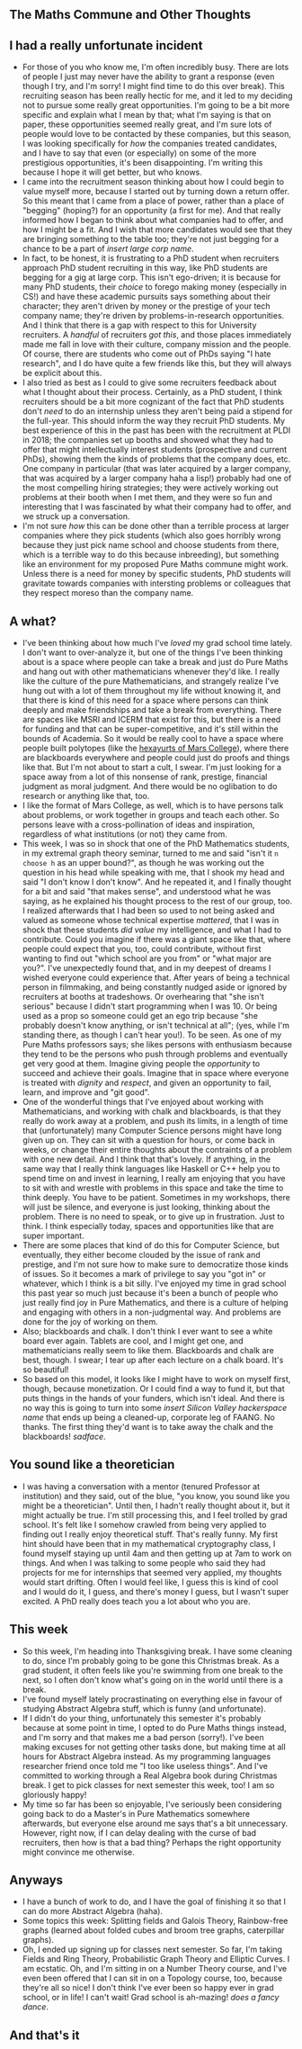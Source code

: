 ## The Maths Commune and Other Thoughts


## I had a really unfortunate incident

- For those of you who know me, I'm often incredibly busy. There are lots of people I just may never have the ability to grant a response
(even though I try, and I'm sorry! I might find time to do this over break). This recruiting season has been really hectic for me, and it led to my deciding
not to pursue some really great opportunities. I'm going to be a bit more specific and explain what I mean by that; what I'm saying is that
on paper, these opportunities seemed really great, and I'm sure lots of people would love to be contacted by these companies, but this season,
I was looking specifically for *how* the companies treated candidates, and I have to say that even (or especially) on some of the more prestigious
opportunities, it's been disappointing. I'm writing this because I hope it will get better, but who knows.
- I came into the recruitment season thinking about how I could begin to value myself more, because I started out by turning down a return offer.
So this meant that I came from a place of power, rather than a place of "begging" (hoping?) for an opportunity (a first for me). And that really informed how I began to think
about what companies had to offer, and how I might be a fit. And I wish that more candidates would see that they are bringing something to the table
too; they're not just begging for a chance to be a part of *insert large corp name*.
- In fact, to be honest, it is frustrating to a PhD student when recruiters approach PhD student recruiting in this way, like PhD students are begging for a gig at large corp.
This isn't ego-driven; it is because for many PhD students, their *choice* to forego making money (especially in CS!) and have these academic pursuits
says something about their character; they aren't driven by money or the prestige of your tech company name; they're driven by problems-in-research opportunities.
And I think that there is a gap with respect to this for University recruiters. A *handful* of recruiters *got this*, and those places immediately
made me fall in love with their culture, company mission and the people. Of course, there are students who come out of PhDs saying "I hate research",
and I do have quite a few friends like this, but they will always be explicit about this.
- I also tried as best as I could to give some recruiters feedback about what I thought about their process. Certainly, as a PhD student, I think 
recruiters should be a bit more cognizant of the fact that PhD students don't *need* to do an internship unless they aren't being paid a stipend
for the full-year. This should inform the way they recruit PhD students. My best experience of this in the past has been with the recruitment at 
PLDI in 2018; the companies set up booths and showed what they had to offer that might intellectually interest students (prospective and current PhDs),
showing them the kinds of problems that the company does, etc. One company in particular (that was later acquired by a larger company, that was 
acquired by a larger company haha a lisp!) probably had one of the most compelling hiring strategies; they were actively working out problems at
their booth when I met them, and they were so fun and interesting that I was fascinated by what their company had to offer, and we struck up a
conversation.
- I'm not sure *how* this can be done other than a terrible process at larger companies where they pick students (which also goes horribly wrong
because they just pick name school and choose students from there, which is a terrible way to do this because inbreeding), but something like an environment for my
proposed Pure Maths commune might work. Unless there is a need for money by specific students, PhD students will gravitate towards companies with 
intersting problems or colleagues that they respect moreso than the company name.

## A what?
- I've been thinking about how much I've *loved* my grad school time lately. I don't want to over-analyze it, but one of the things I've been thinking
about is a space where people can take a break and just do Pure Maths and hang out with other mathematicians whenever they'd like. I really like the 
culture of the pure Mathematicians, and strangely realize I've hung out with a lot of them throughout my life without knowing it, and that there is
kind of this need for a space where persons can think deeply and make friendships and take a break from everything. There are spaces like MSRI
and ICERM that exist for this, but there is a need for funding and that can be super-competitive, and it's still within the bounds of Academia.
So it would be really cool to have a space where people built polytopes (like the [hexayurts of Mars College](https://mars.college/gallery/hexayurt/)),
where there are blackboards everywhere and people could just do proofs and things like that. But I'm not about to start a cult, I swear. I'm just looking
for a space away from a lot of this nonsense of rank, prestige, financial judgment as moral judgment. And there would be no oglibation to do research
or anything like that, too.
- I like the format of Mars College, as well, which is to have persons talk about problems, or work together in groups and teach each other. So persons
leave with a cross-pollination of ideas and inspiration, regardless of what institutions (or not) they came from.
- This week, I was so in shock that one of the PhD Mathematics students, in my extremal graph theory seminar, turned to me and said "isn't it ```n choose h```
as an upper bound?", as though he was working out the question in his head while speaking with me, that I shook my head and said "I don't know I don't know".
And he repeated it, and I finally thought for a bit and said "that makes sense", and understood what he was saying, as he explained his thought process to the rest of our group, too. I realized afterwards that I had been so used to not being asked and valued as someone whose 
technical expertise *mattered*, that I was in shock that these students *did value* my intelligence, and what I had to contribute. Could you imagine if
there was a giant space like that, where people could expect that you, too, could contribute, without first wanting to find out "which school are you from"
or "what major are you?". I've unexpectedly found that, and in my deepest of dreams I wished everyone could experience that. After years of being a 
technical person in filmmaking, and being constantly nudged aside or ignored by recruiters at booths at tradeshows. Or overhearing that "she isn't serious" because I didn't start programming when I was 10. Or being used as a prop so someone could get an ego trip because "she probably doesn't know anything, or isn't technical at all"; (yes, while I'm standing there, as though I can't hear you!). To be seen. As one of my Pure Maths professors says; she likes persons with enthusiasm because they tend to be the persons who push through problems
and eventually get very good at them. Imagine giving people the *opportunity* to succeed and achieve their goals. Imagine that in space where everyone is treated
with *dignity* and *respect*, and given an opportunity to fail, learn, and improve and "git good".
- One of the wonderful things that I've enjoyed about working with Mathematicians, and working with chalk and blackboards, is that they really do work
away at a problem, and push its limits, in a length of time that (unfortunately) many Computer Science persons might have long given up on. They can sit
with a question for hours, or come back in weeks, or change their entire thoughts about the contraints of a problem with one new detail. And I think that
that's lovely. If anything, in the same way that I really think languages like Haskell or C++ help you to spend time on and invest in learning,
I really am enjoying that you have to sit with and wrestle with problems in this space and take the time to think deeply. You have to be patient.
Sometimes in my workshops, there will just be silence, and everyone is just looking, thinking about the problem. There is no need to speak, or to give 
up in frustration. Just to think. I think especially today, spaces and opportunities like that are super important.
- There are some places that kind of do this for Computer Science, but eventually, they either become clouded by the issue of rank and prestige, and
I'm not sure how to make sure to democratize those kinds of issues. So it becomes a mark of privilege to say you "got in" or whatever, which I think
is a bit silly. I've enjoyed my time in grad school this past year so much just because it's been a bunch of people who just really find joy in Pure
Mathematics, and there is a culture of helping and engaging with others in a non-judgmental way. And problems are done for the joy of working on them.
- Also; blackboards and chalk. I don't think I ever want to see a white board ever again. Tablets are cool, and I might get one, and mathematicians
really seem to like them. Blackboards and chalk are best, though. I swear; I tear up after each lecture on a chalk board. It's so beautiful!
- So based on this model, it looks like I might have to work on myself first, though, because monetization. Or I could find a way to fund it, but that
puts things in the hands of your funders, which isn't ideal. And there is no way this is going to turn into some *insert Silicon Valley hackerspace name*
that ends up being a cleaned-up, corporate leg of FAANG. No thanks. The first thing they'd want is to take away the chalk and the blackboards! *sadface*.

## You sound like a theoretician
- I was having a conversation with a mentor (tenured Professor at institution) and they said, out of the blue, "you know, you sound like you might be a
theoretician". Until then, I hadn't really thought about it, but it might actually be true. I'm still processing this, and I feel trolled by grad school.
It's felt like I somehow crawled from being very applied to finding out I really enjoy theoretical stuff. That's really funny. My first hint should have
been that in my mathematical cryptography class, I found myself staying up until 4am and then getting up at 7am to work on things. And when I was talking
to some people who said they had projects for me for internships that seemed very applied, my thoughts would start drifting. 
Often I would feel like, I guess this is kind of cool and I would do it, I guess, and there's money I guess, but I wasn't super excited. A PhD really does teach
you a lot about who you are.

## This week
- So this week, I'm heading into Thanksgiving break. I have some cleaning to do, since I'm probably going to be gone this Christmas break.
As a grad student, it often feels like you're swimming from one break to the next, so I often don't know what's going on in the world until 
there is a break.
- I've found myself lately procrastinating on everything else in favour of studying Abstract Algebra stuff, which is funny (and unfortunate).
- If I didn't do your thing, unfortunately this semester it's probably because at some point in time, I opted to do Pure Maths things instead,
and I'm sorry and that makes me a bad person (sorry!).
I've been making excuses for not getting other tasks done, but making time at all hours for Abstract Algebra instead. As my programming languages
researcher friend once told me "I too like useless things". And I've committed to working through a Real Algebra book during Christmas break.
I get to pick classes for next semester this week, too! I am so gloriously happy!
- My time so far has been so enjoyable, I've seriously been considering going back to do a Master's in Pure Mathematics somewhere afterwards, but
everyone else around me says that's a bit unnecessary. However, right now, if I can delay dealing with the curse of bad recruiters, then how is that
a bad thing? Perhaps the right opportunity might convince me otherwise.

## Anyways
- I have a bunch of work to do, and I have the goal of finishing it so that I can do more Abstract Algebra (haha).
- Some topics this week: Splitting fields and Galois Theory, Rainbow-free graphs (learned about folded cubes and broom tree graphs, caterpillar graphs).
- Oh, I ended up signing up for classes next semester. So far, I'm taking Fields and Ring Theory, Probabilistic Graph Theory and Elliptic Curves. 
I am ecstatic. Oh, and I'm sitting in on a Number Theory course, and I've even been offered that I can sit in on a Topology course, too, because they're all so nice! I don't think I've ever been so happy ever in grad school, or in life! I can't wait! Grad school is ah-mazing! *does a fancy dance*.

## And that's it



